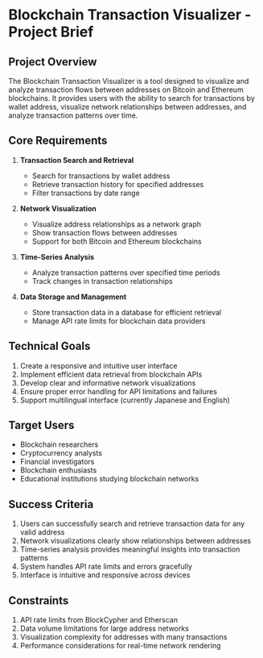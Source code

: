 # Blockchain Transaction Visualizer - Project Brief

## Project Overview

The Blockchain Transaction Visualizer is a tool designed to visualize and analyze transaction flows between addresses on Bitcoin and Ethereum blockchains. It provides users with the ability to search for transactions by wallet address, visualize network relationships between addresses, and analyze transaction patterns over time.

## Core Requirements

1. **Transaction Search and Retrieval**
   - Search for transactions by wallet address
   - Retrieve transaction history for specified addresses
   - Filter transactions by date range

2. **Network Visualization**
   - Visualize address relationships as a network graph
   - Show transaction flows between addresses
   - Support for both Bitcoin and Ethereum blockchains

3. **Time-Series Analysis**
   - Analyze transaction patterns over specified time periods
   - Track changes in transaction relationships

4. **Data Storage and Management**
   - Store transaction data in a database for efficient retrieval
   - Manage API rate limits for blockchain data providers

## Technical Goals

1. Create a responsive and intuitive user interface
2. Implement efficient data retrieval from blockchain APIs
3. Develop clear and informative network visualizations
4. Ensure proper error handling for API limitations and failures
5. Support multilingual interface (currently Japanese and English)

## Target Users

- Blockchain researchers
- Cryptocurrency analysts
- Financial investigators
- Blockchain enthusiasts
- Educational institutions studying blockchain networks

## Success Criteria

1. Users can successfully search and retrieve transaction data for any valid address
2. Network visualizations clearly show relationships between addresses
3. Time-series analysis provides meaningful insights into transaction patterns
4. System handles API rate limits and errors gracefully
5. Interface is intuitive and responsive across devices

## Constraints

1. API rate limits from BlockCypher and Etherscan
2. Data volume limitations for large address networks
3. Visualization complexity for addresses with many transactions
4. Performance considerations for real-time network rendering
